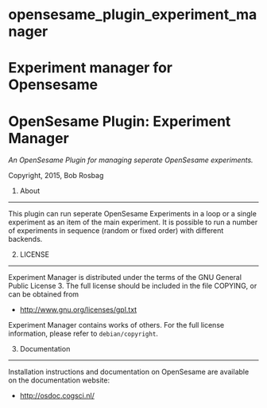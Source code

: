 # opensesame_plugin_experiment_manager
Experiment manager for Opensesame
=======
OpenSesame Plugin: Experiment Manager
==========

*An OpenSesame Plugin for managing seperate OpenSesame experiments.*  

Copyright, 2015, Bob Rosbag  


1. About
--------

This plugin can run seperate OpenSesame Experiments in a loop or a single experiment as an item of the main experiment. It is possible to run a number of experiments in sequence (random or fixed order) with different backends. 



2. LICENSE
----------

Experiment Manager is distributed under the terms of the GNU General Public License 3.
The full license should be included in the file COPYING, or can be obtained from

- <http://www.gnu.org/licenses/gpl.txt>

Experiment Manager contains works of others. For the full license information, please
refer to `debian/copyright`.

3. Documentation
----------------

Installation instructions and documentation on OpenSesame are available on the documentation website:

- <http://osdoc.cogsci.nl/>
